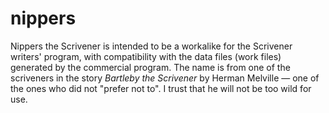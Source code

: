 # nippers
Nippers the Scrivener is intended to be a workalike for the Scrivener writers' program, with compatibility with the data files (work files) generated by the commercial program. The name is from one of the scriveners in the story *Bartleby the Scrivener* by Herman Melville — one of the ones who did not "prefer not to". I trust that he will not be too wild for use.

